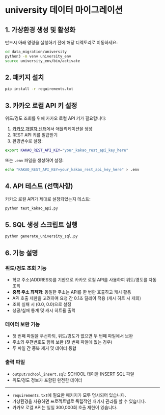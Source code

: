 # university 데이터 마이그레이션

## 1. 가상환경 생성 및 활성화

반드시 아래 명령을 실행하기 전에 해당 디렉토리로 이동하세요:

```sh
cd data_migration/university
python3 -m venv university_env
source university_env/bin/activate
```

## 2. 패키지 설치

```sh
pip install -r requirements.txt
```

## 3. 카카오 로컬 API 키 설정

위도/경도 조회를 위해 카카오 로컬 API 키가 필요합니다:

1. [카카오 개발자 센터](https://developers.kakao.com/)에서 애플리케이션을 생성
2. REST API 키를 발급받기
3. 환경변수로 설정:

```sh
export KAKAO_REST_API_KEY="your_kakao_rest_api_key_here"
```

또는 `.env` 파일을 생성하여 설정:

```sh
echo "KAKAO_REST_API_KEY=your_kakao_rest_api_key_here" > .env
```

## 4. API 테스트 (선택사항)

카카오 로컬 API가 제대로 설정되었는지 테스트:

```sh
python test_kakao_api.py
```

## 5. SQL 생성 스크립트 실행

```sh
python generate_university_sql.py
```

## 6. 기능 설명

### 위도/경도 조회 기능

- 학교 주소(ADDRESS)를 기반으로 카카오 로컬 API를 사용하여 위도/경도를 자동 조회
- **중복 주소 최적화**: 동일한 주소는 API를 한 번만 호출하고 캐시 활용
- API 호출 제한을 고려하여 요청 간 0.1초 딜레이 적용 (캐시 히트 시 제외)
- 조회 실패 시 (0.0, 0.0)으로 설정
- 성공/실패 통계 및 캐시 히트율 출력

### 데이터 보완 기능

- 첫 번째 파일을 우선하되, 위도/경도가 없으면 두 번째 파일에서 보완
- 주소와 우편번호도 함께 보완 (첫 번째 파일에 없는 경우)
- 두 파일 간 중복 제거 및 데이터 통합

### 출력 파일

- `output/school_insert.sql`: SCHOOL 테이블 INSERT SQL 파일
- 위도/경도 정보가 포함된 완전한 데이터

---

- `requirements.txt`에 필요한 패키지가 모두 명시되어 있습니다.
- 가상환경을 사용하면 프로젝트별로 독립적인 패키지 관리를 할 수 있습니다.
- 카카오 로컬 API는 일일 300,000회 호출 제한이 있습니다.
